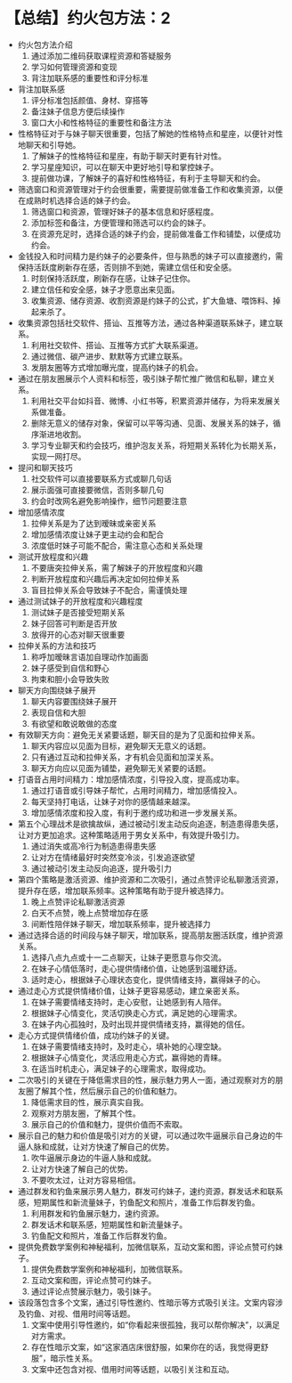 # 【总结】约火包方法：2

-   约火包方法介绍
    1.  通过添加二维码获取课程资源和答疑服务
    2.  学习如何管理资源和变现
    3.  背注加联系感的重要性和评分标准
-   背注加联系感
    1.  评分标准包括颜值、身材、穿搭等
    2.  备注妹子信息方便后续操作
    3.  窗口大小和性格特征的重要性和备注方法
-   性格特征对于与妹子聊天很重要，包括了解她的性格特点和星座，以便针对性地聊天和引导她。
    1.  了解妹子的性格特征和星座，有助于聊天时更有针对性。
    2.  学习星座知识，可以在聊天中更好地引导和掌控妹子。
    3.  提前做功课，了解妹子的喜好和性格特征，有利于主导聊天和约会。
-   筛选窗口和资源管理对于约会很重要，需要提前做准备工作和收集资源，以便在成熟时机选择合适的妹子约会。
    1.  筛选窗口和资源，管理好妹子的基本信息和好感程度。
    2.  添加标签和备注，方便管理和筛选可以约会的妹子。
    3.  在资源充足时，选择合适的妹子约会，提前做准备工作和铺垫，以便成功约会。
-   金钱投入和时间精力是约妹子的必要条件，但与熟悉的妹子可以直接邀约，需保持活跃度刷新存在感，否则排不到她，需建立信任和安全感。
    1.  时刻保持活跃度，刷新存在感，让妹子记住你。
    2.  建立信任和安全感，妹子才愿意出来见面。
    3.  收集资源、储存资源、收割资源是约妹子的公式，扩大鱼塘、喂饰料、掉起来杀了。
-   收集资源包括社交软件、搭讪、互推等方法，通过各种渠道联系妹子，建立联系。
    1.  利用社交软件、搭讪、互推等方式扩大联系渠道。
    2.  通过微信、碳产进步、默默等方式建立联系。
    3.  发朋友圈等方式增加曝光度，提高约妹子的机会。
-   通过在朋友圈展示个人资料和标签，吸引妹子帮忙推广微信和私聊，建立关系。
    1.  利用社交平台如抖音、微博、小红书等，积累资源并储存，为将来发展关系做准备。
    2.  删除无意义的储存对象，保留可以平等沟通、见面、发展关系的妹子，循序渐进地收割。
    3.  学习专业聊天和约会技巧，维护泡友关系，将短期关系转化为长期关系，实现一网打尽。
-   提问和聊天技巧
    1.  社交软件可以直接要联系方式或聊几句话
    2.  展示面强可直接要微信，否则多聊几句
    3.  约会时改网名避免影响操作，细节问题要注意
-   增加感情浓度
    1.  拉伸关系是为了达到暧昧或亲密关系
    2.  增加感情浓度让妹子更主动约会和配合
    3.  浓度低时妹子可能不配合，需注意心态和关系处理
-   测试开放程度和兴趣
    1.  不要唐突拉伸关系，需了解妹子的开放程度和兴趣
    2.  判断开放程度和兴趣后再决定如何拉伸关系
    3.  盲目拉伸关系会导致妹子不配合，需谨慎处理
-   通过测试妹子的开放程度和兴趣程度
    1.  测试妹子是否接受短期关系
    2.  妹子回答可判断是否开放
    3.  放得开的心态对聊天很重要
-   拉伸关系的方法和技巧
    1.  称呼加暧昧言语加自理动作加画面
    2.  妹子感受到自信和野心
    3.  拘束和胆小会导致失败
-   聊天方向围绕妹子展开
    1.  聊天内容要围绕妹子展开
    2.  表现自信和大胆
    3.  有欲望和敢说敢做的态度
-   有效聊天方向：避免无关紧要话题，聊天目的是为了见面和拉伸关系。
    1.  聊天内容应以见面为目标，避免聊天无意义的话题。
    2.  只有通过互动和拉伸关系，才有机会见面和加深关系。
    3.  聊天方向应以见面为铺垫，避免聊无关紧要的话题。
-   打语音占用时间精力：增加感情浓度，引导投入度，提高成功率。
    1.  通过打语音或引导妹子帮忙，占用时间精力，增加感情投入。
    2.  每天坚持打电话，让妹子对你的感情越来越深。
    3.  增加感情浓度和投入度，有利于邀约成功和进一步发展关系。
-   第五个心理战术是欲擒故纵，通过被动引发主动反向追逐，制造患得患失感，让对方更加追求。这种策略适用于男女关系中，有效提升吸引力。
    1.  通过消失或高冷行为制造患得患失感
    2.  让对方在情绪最好时突然变冷淡，引发追逐欲望
    3.  通过被动引发主动反向追逐，提升吸引力
-   第四个策略是激活资源、维护资源和二次吸引，通过点赞评论私聊激活资源，提升存在感，增加联系频率。这种策略有助于提升被选择力。
    1.  晚上点赞评论私聊激活资源
    2.  白天不点赞，晚上点赞增加存在感
    3.  间断性陪伴妹子聊天，增加联系频率，提升被选择力
-   通过选择合适的时间段与妹子聊天，增加联系，提高朋友圈活跃度，维护资源关系。
    1.  选择八点九点或十一二点聊天，让妹子更愿意与你交流。
    2.  在妹子心情低落时，走心提供情绪价值，让她感到温暖舒适。
    3.  适时走心，根据妹子心理状态变化，提供情绪支持，赢得妹子的心。
-   通过走心方式提供情绪价值，让妹子更容易感动，建立亲密关系。
    1.  在妹子需要情绪支持时，走心安慰，让她感到有人陪伴。
    2.  根据妹子心情变化，灵活切换走心方式，满足她的心理需求。
    3.  在妹子内心孤独时，及时出现并提供情绪支持，赢得她的信任。
-   走心方式提供情绪价值，成功约妹子的关键。
    1.  在妹子需要情绪支持时，及时走心，填补她的心理空缺。
    2.  根据妹子心情变化，灵活应用走心方式，赢得她的青睐。
    3.  在适当时机走心，满足妹子的心理需求，取得成功。
-   二次吸引的关键在于降低需求目的性，展示魅力男人一面，通过观察对方的朋友圈了解其个性，然后展示自己的价值和魅力。
    1.  降低需求目的性，展示真实自我。
    2.  观察对方朋友圈，了解其个性。
    3.  展示自己的价值和魅力，提供价值而不索取。
-   展示自己的魅力和价值是吸引对方的关键，可以通过吹牛逼展示自己身边的牛逼人脉和成就，让对方快速了解自己的优势。
    1.  吹牛逼展示身边的牛逼人脉和成就。
    2.  让对方快速了解自己的优势。
    3.  不要吹太过，让对方容易相信。
-   通过群发和钓鱼来展示男人魅力，群发可约妹子，速约资源，群发话术和联系感，短期属性和新流量妹子，钓鱼配文和照片，准备工作后群发钓鱼。
    1.  利用群发和钓鱼展示魅力，速约资源。
    2.  群发话术和联系感，短期属性和新流量妹子。
    3.  钓鱼配文和照片，准备工作后群发钓鱼。
-   提供免费数学案例和神秘福利，加微信联系，互动文案和图，评论点赞可约妹子。
    1.  提供免费数学案例和神秘福利，加微信联系。
    2.  互动文案和图，评论点赞可约妹子。
    3.  通过评论点赞展示魅力，吸引妹子。
-   该段落包含多个文案，通过引导性邀约、性暗示等方式吸引关注。文案内容涉及钓鱼、对视、借用时间等话题。
    1.  文案中使用引导性邀约，如“你看起来很孤独，我可以帮你解决”，以满足对方需求。
    2.  存在性暗示文案，如“这家酒店床很舒服，如果你在的话，我觉得更舒服”，暗示性关系。
    3.  文案中还包含对视、借用时间等话题，以吸引关注和互动。